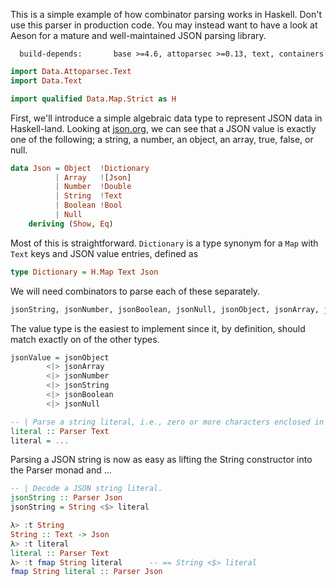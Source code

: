 This is a simple example of how combinator parsing works in Haskell. Don't use this parser in production code. You may instead want to have a look at Aeson for a mature and well-maintained JSON parsing library.

```
  build-depends:       base >=4.6, attoparsec >=0.13, text, containers
```

```haskell
import Data.Attoparsec.Text
import Data.Text

import qualified Data.Map.Strict as H
```

First, we'll introduce a simple algebraic data type to represent JSON data in Haskell-land. Looking at [json.org](http://json.org/), we can see that a JSON value is exactly one of the following; a string, a number, an object, an array, true, false, or null.

```haskell
data Json = Object  !Dictionary  
          | Array   ![Json]  
          | Number  !Double 
          | String  !Text        
          | Boolean !Bool  
          | Null
    deriving (Show, Eq)
```

Most of this is straightforward. `Dictionary` is a type synonym for a `Map` with `Text` keys and JSON value entries, defined as

```haskell
type Dictionary = H.Map Text Json
```

We will need combinators to parse each of these separately.

```haskell
jsonString, jsonNumber, jsonBoolean, jsonNull, jsonObject, jsonArray, jsonValue :: Parser Json
```

The value type is the easiest to implement since it, by definition, should match exactly on of the other types.

```haskell
jsonValue = jsonObject
        <|> jsonArray
        <|> jsonNumber
        <|> jsonString
        <|> jsonBoolean
        <|> jsonNull
```

```haskell
-- | Parse a string literal, i.e., zero or more characters enclosed in double quotes.
literal :: Parser Text
literal = ...
```

Parsing a JSON string is now as easy as lifting the String constructor into the Parser monad and ... 

```haskell
-- | Decode a JSON string literal.
jsonString :: Parser Json
jsonString = String <$> literal 
```

```haskell
λ> :t String
String :: Text -> Json
λ> :t literal
literal :: Parser Text
λ> :t fmap String literal      -- == String <$> literal
fmap String literal :: Parser Json
```
